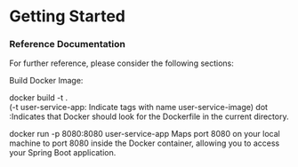 # Getting Started

### Reference Documentation
For further reference, please consider the following sections:

Build Docker Image:

docker build -t <image-name> .  
(-t user-service-app: Indicate tags with name user-service-image) 
dot :Indicates  that Docker should look for the Dockerfile in the current directory. 

docker run -p 8080:8080 user-service-app
Maps port 8080 on your local machine to port 8080 inside the Docker container, allowing you to access your Spring Boot application. 